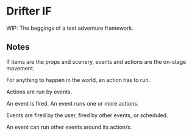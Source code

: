 # Drifter IF

WIP: The beggings of a text adventure framework.

## Notes

If items are the props and scenery, events and actions are the on-stage movement.

For anything to happen in the world, an action has to run.

Actions are run by events.

An event is fired. An event runs one or more actions.

Events are fired by the user, fired by other events, or scheduled.

An event can run other events around its action/s.

